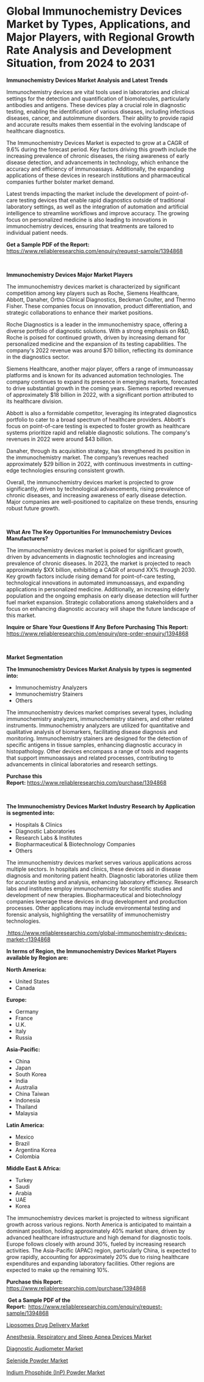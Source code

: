 <p><h1>Global Immunochemistry Devices Market by Types, Applications, and Major Players, with Regional Growth Rate Analysis and Development Situation, from 2024 to 2031</h1></p><p><strong>Immunochemistry Devices Market Analysis and Latest Trends</strong></p>
<p><p>Immunochemistry devices are vital tools used in laboratories and clinical settings for the detection and quantification of biomolecules, particularly antibodies and antigens. These devices play a crucial role in diagnostic testing, enabling the identification of various diseases, including infectious diseases, cancer, and autoimmune disorders. Their ability to provide rapid and accurate results makes them essential in the evolving landscape of healthcare diagnostics.</p><p>The Immunochemistry Devices Market is expected to grow at a CAGR of 9.6% during the forecast period. Key factors driving this growth include the increasing prevalence of chronic diseases, the rising awareness of early disease detection, and advancements in technology, which enhance the accuracy and efficiency of immunoassays. Additionally, the expanding applications of these devices in research institutions and pharmaceutical companies further bolster market demand.</p><p>Latest trends impacting the market include the development of point-of-care testing devices that enable rapid diagnostics outside of traditional laboratory settings, as well as the integration of automation and artificial intelligence to streamline workflows and improve accuracy. The growing focus on personalized medicine is also leading to innovations in immunochemistry devices, ensuring that treatments are tailored to individual patient needs.</p></p>
<p><strong>Get a Sample PDF of the Report:&nbsp;</strong> <a href="https://www.reliableresearchiq.com/enquiry/request-sample/1394868">https://www.reliableresearchiq.com/enquiry/request-sample/1394868</a></p>
<p>&nbsp;</p>
<p><strong>Immunochemistry Devices Major Market Players</strong></p>
<p><p>The immunochemistry devices market is characterized by significant competition among key players such as Roche, Siemens Healthcare, Abbott, Danaher, Ortho Clinical Diagnostics, Beckman Coulter, and Thermo Fisher. These companies focus on innovation, product differentiation, and strategic collaborations to enhance their market positions.</p><p>Roche Diagnostics is a leader in the immunochemistry space, offering a diverse portfolio of diagnostic solutions. With a strong emphasis on R&D, Roche is poised for continued growth, driven by increasing demand for personalized medicine and the expansion of its testing capabilities. The company's 2022 revenue was around $70 billion, reflecting its dominance in the diagnostics sector.</p><p>Siemens Healthcare, another major player, offers a range of immunoassay platforms and is known for its advanced automation technologies. The company continues to expand its presence in emerging markets, forecasted to drive substantial growth in the coming years. Siemens reported revenues of approximately $18 billion in 2022, with a significant portion attributed to its healthcare division.</p><p>Abbott is also a formidable competitor, leveraging its integrated diagnostics portfolio to cater to a broad spectrum of healthcare providers. Abbott's focus on point-of-care testing is expected to foster growth as healthcare systems prioritize rapid and reliable diagnostic solutions. The company's revenues in 2022 were around $43 billion.</p><p>Danaher, through its acquisition strategy, has strengthened its position in the immunochemistry market. The company’s revenues reached approximately $29 billion in 2022, with continuous investments in cutting-edge technologies ensuring consistent growth.</p><p>Overall, the immunochemistry devices market is projected to grow significantly, driven by technological advancements, rising prevalence of chronic diseases, and increasing awareness of early disease detection. Major companies are well-positioned to capitalize on these trends, ensuring robust future growth.</p></p>
<p>&nbsp;</p>
<p><strong>What Are The Key Opportunities For Immunochemistry Devices Manufacturers?</strong></p>
<p><p>The immunochemistry devices market is poised for significant growth, driven by advancements in diagnostic technologies and increasing prevalence of chronic diseases. In 2023, the market is projected to reach approximately $XX billion, exhibiting a CAGR of around XX% through 2030. Key growth factors include rising demand for point-of-care testing, technological innovations in automated immunoassays, and expanding applications in personalized medicine. Additionally, an increasing elderly population and the ongoing emphasis on early disease detection will further fuel market expansion. Strategic collaborations among stakeholders and a focus on enhancing diagnostic accuracy will shape the future landscape of this market.</p></p>
<p><strong>Inquire or Share Your Questions If Any Before Purchasing This Report:</strong> <a href="https://www.reliableresearchiq.com/enquiry/pre-order-enquiry/1394868">https://www.reliableresearchiq.com/enquiry/pre-order-enquiry/1394868</a></p>
<p>&nbsp;</p>
<p><strong>Market Segmentation</strong></p>
<p><strong>The Immunochemistry Devices Market Analysis by types is segmented into:</strong></p>
<p><ul><li>Immunochemistry Analyzers</li><li>Immunochemistry Stainers</li><li>Others</li></ul></p>
<p><p>The immunochemistry devices market comprises several types, including immunochemistry analyzers, immunochemistry stainers, and other related instruments. Immunochemistry analyzers are utilized for quantitative and qualitative analysis of biomarkers, facilitating disease diagnosis and monitoring. Immunochemistry stainers are designed for the detection of specific antigens in tissue samples, enhancing diagnostic accuracy in histopathology. Other devices encompass a range of tools and reagents that support immunoassays and related processes, contributing to advancements in clinical laboratories and research settings.</p></p>
<p><strong>Purchase this Report:&nbsp;</strong><a href="https://www.reliableresearchiq.com/purchase/1394868">https://www.reliableresearchiq.com/purchase/1394868</a></p>
<p>&nbsp;</p>
<p><strong>The Immunochemistry Devices Market Industry Research by Application is segmented into:</strong></p>
<p><ul><li>Hospitals & Clinics</li><li>Diagnostic Laboratories</li><li>Research Labs & Institutes</li><li>Biopharmaceutical & Biotechnology Companies</li><li>Others</li></ul></p>
<p><p>The immunochemistry devices market serves various applications across multiple sectors. In hospitals and clinics, these devices aid in disease diagnosis and monitoring patient health. Diagnostic laboratories utilize them for accurate testing and analysis, enhancing laboratory efficiency. Research labs and institutes employ immunochemistry for scientific studies and development of new therapies. Biopharmaceutical and biotechnology companies leverage these devices in drug development and production processes. Other applications may include environmental testing and forensic analysis, highlighting the versatility of immunochemistry technologies.</p></p>
<p><a href="https://www.reliableresearchiq.com/global-immunochemistry-devices-market-r1394868">&nbsp;https://www.reliableresearchiq.com/global-immunochemistry-devices-market-r1394868</a></p>
<p><strong>In terms of Region, the Immunochemistry Devices Market Players available by Region are:</strong></p>
<p>
    <p> <strong> North America: </strong>
        <ul>
            <li>United States</li>
            <li>Canada</li>
        </ul>
        </p> 
    <p> <strong> Europe: </strong>
        <ul>
            <li>Germany</li>
            <li>France</li>
            <li>U.K.</li>
            <li>Italy</li>
            <li>Russia</li>
        </ul>
        </p> 
    <p> <strong> Asia-Pacific: </strong>
        <ul>
            <li>China</li>
            <li>Japan</li>
            <li>South Korea</li>
            <li>India</li>
            <li>Australia</li>
            <li>China Taiwan</li>
            <li>Indonesia</li>
            <li>Thailand</li>
            <li>Malaysia</li>
        </ul>
        </p> 
    <p> <strong> Latin America: </strong>
        <ul>
            <li>Mexico</li>
            <li>Brazil</li>
            <li>Argentina Korea</li>
            <li>Colombia</li>
        </ul>
        </p> 
    <p> <strong> Middle East & Africa: </strong>
        <ul>
            <li>Turkey</li>
            <li>Saudi</li>
            <li>Arabia</li>
            <li>UAE</li>
            <li>Korea</li>
        </ul>
    </p>
    </p>
<p><p>The immunochemistry devices market is projected to witness significant growth across various regions. North America is anticipated to maintain a dominant position, holding approximately 40% market share, driven by advanced healthcare infrastructure and high demand for diagnostic tools. Europe follows closely with around 30%, fueled by increasing research activities. The Asia-Pacific (APAC) region, particularly China, is expected to grow rapidly, accounting for approximately 20% due to rising healthcare expenditures and expanding laboratory facilities. Other regions are expected to make up the remaining 10%.</p></p>
<p><strong>Purchase this Report: </strong><a href="https://www.reliableresearchiq.com/purchase/1394868">https://www.reliableresearchiq.com/purchase/1394868</a></p>
<p>&nbsp;<strong>Get a Sample PDF of the Report:&nbsp;&nbsp;</strong><a href="https://www.reliableresearchiq.com/enquiry/request-sample/1394868">https://www.reliableresearchiq.com/enquiry/request-sample/1394868</a></p>
<p><strong></strong></p>
<p><p><a href="https://www.linkedin.com/pulse/future-trends-global-liposomes-drug-delivery-market-insights-5xb6e?trackingId=LGtuTmIfTGSco37mlVcRhg%3D%3D">Liposomes Drug Delivery Market</a></p><p><a href="https://github.com/RogerBennett414/Market-Research-Report-List-1/blob/main/anesthesia-respiratory-and-sleep-apnea-devices-market.md">Anesthesia, Respiratory and Sleep Apnea Devices Market</a></p><p><a href="https://www.linkedin.com/pulse/global-diagnostic-audiometer-market-trends-analysis-future-p0jcf?trackingId=JADvxFd8T6aC9OQ91%2FoUNQ%3D%3D">Diagnostic Audiometer Market</a></p><p><a href="https://issuu.com/reportprime-2/docs/selenide-powder-market-size-2030.pp_b47f689abbd023">Selenide Powder Market</a></p><p><a href="https://issuu.com/reportprime-2/docs/indium-phosphide-inp-powder-market-_d544b44727087d">Indium Phosphide (InP) Powder Market</a></p></p>